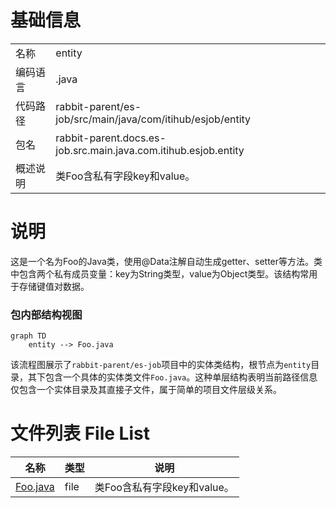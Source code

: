 # 基础信息

|      |      |
|------|------|
| 名称 | entity |
| 编码语言 | .java |
| 代码路径 | rabbit-parent/es-job/src/main/java/com/itihub/esjob/entity |
| 包名 | rabbit-parent.docs.es-job.src.main.java.com.itihub.esjob.entity |
| 概述说明 | 类Foo含私有字段key和value。 |

# 说明

这是一个名为Foo的Java类，使用@Data注解自动生成getter、setter等方法。类中包含两个私有成员变量：key为String类型，value为Object类型。该结构常用于存储键值对数据。


### 包内部结构视图

```mermaid
graph TD
    entity --> Foo.java
```

该流程图展示了`rabbit-parent/es-job`项目中的实体类结构，根节点为`entity`目录，其下包含一个具体的实体类文件`Foo.java`。这种单层结构表明当前路径信息仅包含一个实体目录及其直接子文件，属于简单的项目文件层级关系。

# 文件列表 File List

| 名称   | 类型  | 说明 |
|-------|------|-------------|
| [Foo.java](Foo.md) | file | 类Foo含私有字段key和value。 |


